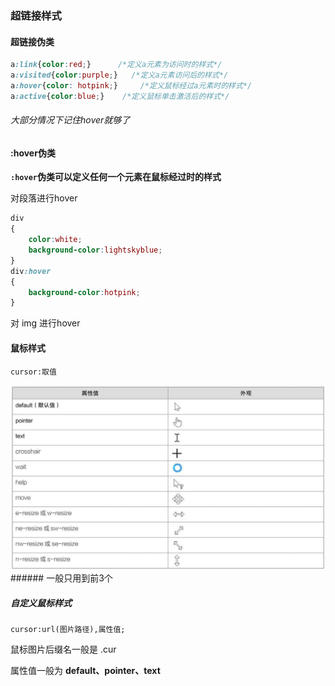 ### 超链接样式

#### 超链接伪类

```css
a:link{color:red;}      /*定义a元素为访问时的样式*/
a:visited{color:purple;}   /*定义a元素访问后的样式*/
a:hover{color: hotpink;}     /*定义鼠标经过a元素时的样式*/
a:active{color:blue;}    /*定义鼠标单击激活后的样式*/
```

###### 大部分情况下记住hover就够了



#### :hover伪类

**`:hover`伪类可以定义任何一个元素在鼠标经过时的样式**

对段落进行hover

```css
div
{
    color:white;
    background-color:lightskyblue;
}
div:hover
{
    background-color:hotpink;
}
```

对 img 进行hover



#### 鼠标样式

`cursor:取值`

<img src="..\photo\pointer.jpg" style="zoom:50%;" />
###### 一般只用到前3个



##### 自定义鼠标样式

`cursor:url(图片路径),属性值;`

鼠标图片后缀名一般是 .cur

属性值一般为 **default、pointer、text**
